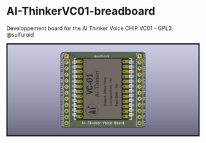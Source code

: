 # AI-ThinkerVC01-breadboard
Developpement board for the AI Thinker Voice CHIP VC01 - GPL3
@sulfuroid


![alt text](https://github.com/ccadic/AI-ThinkerVC01-breadboard/blob/main/ai-thinker-vc01/breadboard.jpg)
